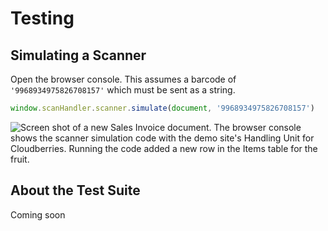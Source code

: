 <!-- Copyright (c) 2024, AgriTheory and contributors
For license information, please see license.txt-->

# Testing

## Simulating a Scanner

Open the browser console. This assumes a barcode of `'9968934975826708157'` which must be sent as a string.

```js
window.scanHandler.scanner.simulate(document, '9968934975826708157')
```

![Screen shot of a new Sales Invoice document. The browser console shows the scanner simulation code with the demo site's Handling Unit for Cloudberries. Running the code added a new row in the Items table for the fruit.](./assets/testing.png)

## About the Test Suite

Coming soon

